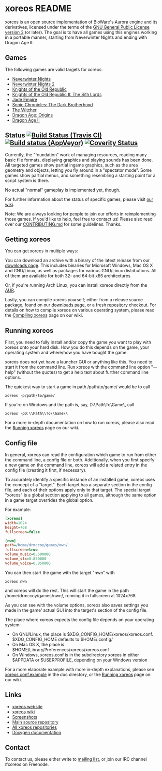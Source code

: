 xoreos README
=============

xoreos is an open source implementation of BioWare's Aurora engine and its
derivatives, licensed under the terms of the [GNU General Public License
version 3](https://www.gnu.org/licenses/gpl.html) (or later). The goal is
to have all games using this engines working in a portable manner, starting
from Neverwinter Nights and ending with Dragon Age II.


Games
-----

The following games are valid targets for xoreos:

- [Neverwinter Nights](https://en.wikipedia.org/wiki/Neverwinter_Nights)
- [Neverwinter Nights 2](https://en.wikipedia.org/wiki/Neverwinter_Nights_2)
- [Knights of the Old Republic](https://en.wikipedia.org/wiki/Star_Wars:_Knights_of_the_Old_Republic)
- [Knights of the Old Republic II: The Sith Lords](https://en.wikipedia.org/wiki/Star_Wars:_Knights_of_the_Old_Republic_II_The_Sith_Lords)
- [Jade Empire](https://en.wikipedia.org/wiki/Jade_Empire)
- [Sonic Chronicles: The Dark Brotherhood](https://en.wikipedia.org/wiki/Sonic_Chronicles:_The_Dark_Brotherhood)
- [The Witcher](https://en.wikipedia.org/wiki/The_Witcher_%28video_game%29)
- [Dragon Age: Origins](https://en.wikipedia.org/wiki/Dragon_Age:_Origins)
- [Dragon Age II](https://en.wikipedia.org/wiki/Dragon_Age_II)


Status [![Build Status (Travis CI)](https://travis-ci.org/xoreos/xoreos.svg?branch=master)](https://travis-ci.org/xoreos/xoreos) [![Build status (AppVeyor)](https://ci.appveyor.com/api/projects/status/nwgm9478a46b1fkh/branch/master?svg=true)](https://ci.appveyor.com/project/DrMcCoy/xoreos/branch/master) [![Coverity Status](https://scan.coverity.com/projects/544/badge.svg)](https://scan.coverity.com/projects/544)
------

Currently, the "foundation" work of managing resources, reading many basic
file formats, displaying graphics and playing sounds has been done. All
targeted games show partial ingame graphics, such as the area geometry and
objects, letting you fly around in a "spectator mode". Some games show partial
menus, and something resembling a starting point for a script system is there.

No actual "normal" gameplay is implemented yet, though.

For further information about the status of specific games, please visit
[our wiki](https://wiki.xoreos.org/index.php?title=Games).

Note: We are always looking for people to join our efforts in reimplementing
those games. If you'd like to help, feel free to contact us!
Please also read over our [CONTRIBUTING.md](CONTRIBUTING.md) for some
guidelines. Thanks.


Getting xoreos
--------------

You can get xoreos in multiple ways:

You can download an archive with a binary of the latest release from our
[downloads page](https://xoreos.org/downloads/index.html). This includes
binaries for Microsoft Windows, Mac OS X and GNU/Linux, as well as packages
for various GNU/Linux distributions. All of them are available for both 32-
and 64-bit x86 architectures.

Or, if you're running Arch Linux, you can install xoreos directly from the
[AUR](https://aur.archlinux.org/packages/xoreos/).

Lastly, you can compile xoreos yourself; either from a release source package,
found on our [downloads page](https://xoreos.org/downloads/index.html), or a
fresh [repository](https://github.com/xoreos/xoreos) checkout. For details
on how to compile xoreos on various operating system, please read the
[Compiling xoreos](https://wiki.xoreos.org/index.php?title=Compiling_xoreos)
page on our wiki.


Running xoreos
--------------

First, you need to fully install and/or copy the game you want to play with
xoreos onto your hard disk. How you do this depends on the game, your operating
system and where/how you have bought the game.

xoreos does not yet have a launcher GUI or anything like this. You need to
start it from the command line. Run xoreos with the command line option
"--help" (without the quotes) to get a help text about further command line
options.

The quickest way to start a game in path /path/to/game/ would be to call

    xoreos -p/path/to/game/

If you're on Windows and the path is, say, D:\\Path\\To\\Game\\, call

    xoreos -pD:\\Path\\To\\Game\\

For a more in-depth documentation on how to run xoreos, please also read the
[Running xoreos](https://wiki.xoreos.org/index.php?title=Running_xoreos)
page on our wiki.


Config file
-----------

In general, xoreos can read the configuration which game to run from either
the command line, a config file or both. Additionally, when you first specify
a new game on the command line, xoreos will add a related entry in the config
file (creating it first, if necessary).

To accurately identify a specific instance of an installed game, xoreos uses the
concept of a "target". Each target has a separate section in the config file,
and each of their options apply only to that target. The special target
"xoreos" is a global section applying to all games, although the same option
in a game target overrides the global option.

For example:

```ini
[xoreos]
width=1024
height=768
fullscreen=false

[nwn]
path=/home/drmccoy/games/nwn/
fullscreen=true
volume_music=0.500000
volume_sfx=0.850000
volume_voice=0.850000
```

You can then start the game with the target "nwn" with

    xoreos nwn

and xoreos will do the rest. This will start the game in the path
/home/drmccoy/games/nwn/, running it in fullscreen at 1024x768.

As you can see with the volume options, xoreos also saves settings you made in
the game' actual GUI into the target's section of the config file.

The place where xoreos expects the config file depends on your operating system:

- On GNU/Linux, the place is $XDG\_CONFIG\_HOME/xoreos/xoreos.conf.
  $XDG\_CONFIG\_HOME defaults to $HOME/.config/
- On Mac OS X, the place is $HOME/Library/Preferences/xoreos/xoreos.conf
- On Windows, xoreos.conf is in the subdirectory xoreos in either $APPDATA
  or $USERPROFILE, depending on your Windows version

For a more elaborate example with more in-depth explanations, please see
[xoreos.conf.example](doc/xoreos.conf.example) in the doc directory, or the
[Running xoreos](https://wiki.xoreos.org/index.php?title=Running_xoreos)
page on our wiki.


Links
-----

- [xoreos website](https://xoreos.org/)
- [xoreos wiki](https://wiki.xoreos.org/)
- [Screenshots](https://xoreos.org/screenshots/index.html)
- [Main source repository](https://github.com/xoreos/xoreos)
- [All xoreos repositories](https://github.com/xoreos/)
- [Doxygen documentation](https://xoreos.org/doxygen/)


Contact
-------

To contact us, please either write to [mailing list](https://xoreos.org/mailman/listinfo/xoreos-devel),
or join our IRC channel #xoreos on Freenode.
